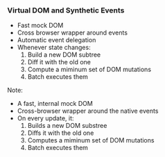 ### Virtual DOM and Synthetic Events
- Fast mock DOM
- Cross browser wrapper around events
- Automatic event delegation
- Whenever state changes:
  1. Build a new DOM subtree
  2. Diff it with the old one
  3. Compute a miminum set of DOM mutations
  4. Batch executes them

Note:
- A fast, internal mock DOM 
- Cross-browser wrapper around the native events
- On every update, it:
  1. Builds a new DOM substree
  2. Diffs it with the old one
  3. Computes a miminum set of DOM mutations
  4. Batch executes them

